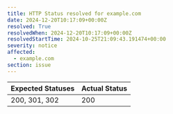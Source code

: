 ```yaml
---
title: HTTP Status resolved for example.com
date: 2024-12-20T10:17:09+00:00Z
resolved: True
resolvedWhen: 2024-12-20T10:17:09+00:00Z
resolvedStartTime: 2024-10-25T21:09:43.191474+00:00
severity: notice
affected:
  - example.com
section: issue
---
```


| Expected Statuses | Actual Status  |
|-------------------|----------------|
| 200, 301, 302 | 200 |
